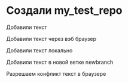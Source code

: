 ﻿# Создали my_test_repo

Добавили текст

Добавили текст через вэб браузер

Добавили текст локально

Добавили текст в новой ветке newbranch

Разрешаем конфликт текст в браузере
